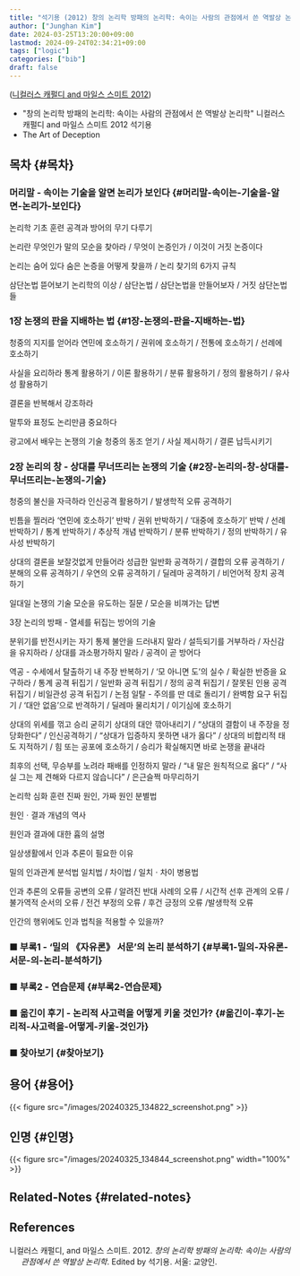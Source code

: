 ```yaml
---
title: "석기용 (2012) 창의 논리학 방패의 논리학: 속이는 사람의 관점에서 쓴 역발상 논리학"
author: ["Junghan Kim"]
date: 2024-03-25T13:20:00+09:00
lastmod: 2024-09-24T02:34:21+09:00
tags: ["logic"]
categories: ["bib"]
draft: false
---
```


(<a href="#citeproc_bib_item_1">니컬러스 캐펄디 and 마일스 스미트 2012</a>)

-   "창의 논리학 방패의 논리학: 속이는 사람의 관점에서 쓴 역발상 논리학" 니컬러스 캐펄디 and 마일스 스미트 2012 석기용
-   The Art of Deception


## 목차 {#목차}


### 머리말 - 속이는 기술을 알면 논리가 보인다 {#머리말-속이는-기술을-알면-논리가-보인다}

논리학 기초 훈련 공격과 방어의 무기 다루기

논리란 무엇인가 말의 모순을 찾아라 / 무엇이 논증인가 / 이것이 거짓 논증이다

논리는 숨어 있다 숨은 논증을 어떻게 찾을까 / 논리 찾기의 6가지 규칙

삼단논법 뜯어보기 논리학의 이상 / 삼단논법 / 삼단논법을 만들어보자 / 거짓 삼단논법들


### 1장 논쟁의 판을 지배하는 법 {#1장-논쟁의-판을-지배하는-법}

청중의 지지를 얻어라 연민에 호소하기 / 권위에 호소하기 / 전통에 호소하기 / 선례에 호소하기

사실을 요리하라 통계 활용하기 / 이론 활용하기 / 분류 활용하기 / 정의 활용하기 / 유사성 활용하기

결론을 반복해서 강조하라

말투와 표정도 논리만큼 중요하다

광고에서 배우는 논쟁의 기술 청중의 동조 얻기 / 사실 제시하기 / 결론 납득시키기


### 2장 논리의 창 - 상대를 무너뜨리는 논쟁의 기술 {#2장-논리의-창-상대를-무너뜨리는-논쟁의-기술}

청중의 불신을 자극하라 인신공격 활용하기 / 발생학적 오류 공격하기

빈틈을 찔러라 ‘연민에 호소하기’ 반박 / 권위 반박하기 / ‘대중에 호소하기’ 반박 / 선례 반박하기 / 통계 반박하기 / 추상적 개념 반박하기 / 분류 반박하기 / 정의 반박하기 / 유사성 반박하기

상대의 결론을 보잘것없게 만들어라 성급한 일반화 공격하기 / 결합의 오류 공격하기 / 분해의 오류 공격하기 / 우연의 오류 공격하기 / 딜레마 공격하기 / 비언어적 장치 공격하기

일대일 논쟁의 기술 모순을 유도하는 질문 / 모순을 비껴가는 답변

3장 논리의 방패 - 열세를 뒤집는 방어의 기술

분위기를 반전시키는 자기 통제 불안을 드러내지 말라 / 설득되기를 거부하라 / 자신감을 유지하라 / 상대를 과소평가하지 말라 / 공격이 곧 방어다

역공 - 수세에서 탈출하기 내 주장 반복하기 / ‘모 아니면 도’의 실수 / 확실한 반증을 요구하라 / 통계 공격 뒤집기 / 일반화 공격 뒤집기 / 정의 공격 뒤집기 / 잘못된 인용 공격 뒤집기 / 비일관성 공격 뒤집기 / 논점 일탈 - 주의를 딴 데로 돌리기 / 완벽함 요구 뒤집기 / ‘대안 없음’으로 반격하기 / 딜레마 물리치기 / 이기심에 호소하기

상대의 위세를 꺾고 승리 굳히기 상대의 대안 깎아내리기 / “상대의 결함이 내 주장을 정당화한다” / 인신공격하기 / “상대가 입증하지 못하면 내가 옳다” / 상대의 비합리적 태도 지적하기 / 힘 또는 공포에 호소하기 / 승리가 확실해지면 바로 논쟁을 끝내라

최후의 선택, 무승부를 노려라 패배를 인정하지 말라 / “내 말은 원칙적으로 옳다” / “사실 그는 제 견해와 다르지 않습니다” / 은근슬쩍 마무리하기

논리학 심화 훈련 진짜 원인, 가짜 원인 분별법

원인ㆍ결과 개념의 역사

원인과 결과에 대한 흄의 설명

일상생활에서 인과 추론이 필요한 이유

밀의 인과관계 분석법 일치법 / 차이법 / 일치ㆍ차이 병용법

인과 추론의 오류들 공변의 오류 / 알려진 반대 사례의 오류 / 시간적 선후 관계의 오류 / 불가역적 순서의 오류 / 전건 부정의 오류 / 후건 긍정의 오류 /발생학적 오류

인간의 행위에도 인과 법칙을 적용할 수 있을까?


### ■ 부록1 - ‘밀의 《자유론》 서문’의 논리 분석하기 {#부록1-밀의-자유론-서문-의-논리-분석하기}


### ■ 부록2 - 연습문제 {#부록2-연습문제}


### ■ 옮긴이 후기 - 논리적 사고력을 어떻게 키울 것인가? {#옮긴이-후기-논리적-사고력을-어떻게-키울-것인가}


### ■ 찾아보기 {#찾아보기}


## 용어 {#용어}

{{< figure src="/images/20240325_134822_screenshot.png" >}}


## 인명 {#인명}

{{< figure src="/images/20240325_134844_screenshot.png" width="100%" >}}


## Related-Notes {#related-notes}

## References

<style>.csl-entry{text-indent: -1.5em; margin-left: 1.5em;}</style><div class="csl-bib-body">
  <div class="csl-entry"><a id="citeproc_bib_item_1"></a>니컬러스 캐펄디, and 마일스 스미트. 2012. <i>창의 논리학 방패의 논리학: 속이는 사람의 관점에서 쓴 역발상 논리학</i>. Edited by 석기용. 서울: 교양인.</div>
</div>
